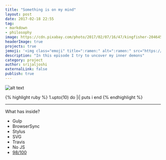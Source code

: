 ```yaml
---
title: "Something is on my mind"
layout: post
date: 2017-02-18 22:55
tag:
- markdown
- philosophy
image: https://cdn.pixabay.com/photo/2017/02/07/16/47/kingfisher-2046453_960_720.jpg
headerImage: true
projects: true
jemoji: '<img class="emoji" title=":ramen:" alt=":ramen:" src="https://assets.github.com/images/icons/emoji/unicode/1f35c.png" height="20" width="20" align="absmiddle">'
description: "In this episode I try to uncover my inner demons"
category: project
author: srijaljoshi
externalLink: false
publish: true
---
```

![alt text][1]

{% highlight ruby %}
1.upto(10) do |i|
  puts i
end
{% endhighlight %}

---

What has inside?

- Gulp
- BrowserSync
- Stylus
- SVG
- Travis
- No JS
- [98/100](https://developers.google.com/speed/pagespeed/insights/?url=http%3A%2F%2Fsergiokopplin.github.io%2Findigo%2F)


[1]: http://i.imgur.com/fnHJnII.jpg
